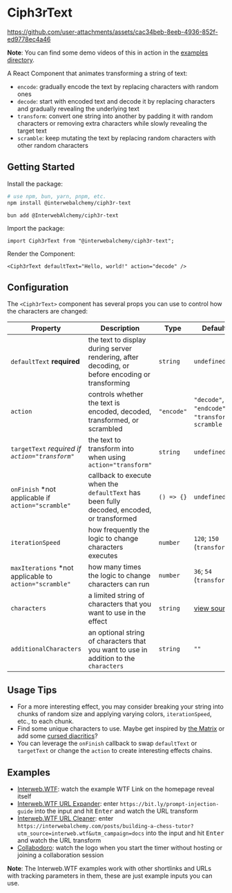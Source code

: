 # Ciph3rText

https://github.com/user-attachments/assets/cac34beb-8eeb-4936-852f-ed9778ec4a46

**Note**: You can find some demo videos of this in action in the [examples directory](./examples).

A React Component that animates transforming a string of text:

- `encode`: gradually encode the text by replacing characters with random ones
- `decode`: start with encoded text and decode it by replacing characters and gradually revealing the underlying text
- `transform`: convert one string into another by padding it with random characters or removing extra characters while slowly revealing the target text
- `scramble`: keep mutating the text by replacing random characters with other random characters

## Getting Started

Install the package:

```sh
# use npm, bun, yarn, pnpm, etc.
npm install @interwebalchemy/ciph3r-text
```

```
bun add @InterwebAlchemy/ciph3r-text
```

Import the package:

```tsx
import Ciph3rText from "@interwebalchemy/ciph3r-text";
```

Render the Component:

```tsx
<Ciph3rText defaultText="Hello, world!" action="decode" />
```

## Configuration

The `<Ciph3rText>` component has several props you can use to control how the characters are changed:

<!-- prettier-ignore -->
| **Property** | **Description** | **Type** | **Default** |
| -----------  | --------------- | -------- | ----------- |
| `defaultText` **required** | the text to display during server rendering, after decoding, or before encoding or transforming | `string` | `undefined` |
| `action` | controls whether the text is encoded, decoded, transformed, or scrambled | `"encode"` | `"decode"`, `"endcode"`, `"transform"`, `scramble` |
| `targetText` *required if `action="transform"`* | the text to transform into when using `action="transform"` | `string` | `undefined` |
| `onFinish` *not applicable if `action="scramble"` | callback to execute when the `defaultText` has been fully decoded, encoded, or transformed | `() => {}` | `undefined` |
| `iterationSpeed` | how frequently the logic to change characters executes | `number` | `120`; `150` (`transform`) |
| `maxIterations` *not applicable to `action="scramble"` | how many times the logic to change characters can run | `number` | `36`; `54` (`transform`) |
| `characters` | a limited string of characters that you want to use in the effect | `string` | [view source](https://github.com/InterwebAlchemy/ciph3r-text/blob/main/src/Ciph3rText/constants.ts#L2) |
| `additionalCharacters` | an optional string of characters that you want to use in addition to the `characters` | `string` | `""` |

## Usage Tips

- For a more interesting effect, you may consider breaking your string into chunks of random size and applying varying colors, `iterationSpeed`, etc., to each chunk.
- Find some unique characters to use. Maybe get inspired by [the Matrix](https://scifi.stackexchange.com/a/182823/217400) or add some [cursed diacritics](https://lingojam.com/CursedText)?
- You can leverage the `onFinish` callback to swap `defaultText` or `targetText` or change the `action` to create interesting effects chains.

## Examples

- [Interweb.WTF](https://www.interweb.wtf/): watch the example WTF Link on the homepage reveal itself
- [Interweb.WTF URL Expander](https://www.interweb.wtf/is/): enter `https://bit.ly/prompt-injection-guide` into the input and hit <kbd>Enter</kbd> and watch the URL transform
- [Interweb.WTF URL Cleaner](https://www.interweb.wtf/clean/): enter `https://interwebalchemy.com/posts/building-a-chess-tutor?utm_source=interweb.wtf&utm_campaign=docs` into the input and hit <kbd>Enter</kbd> and watch the URL transform
- [Collabodoro](https://collabodoro.work/): watch the logo when you start the timer without hosting or joining a collaboration session

**Note**: The Interweb.WTF examples work with other shortlinks and URLs with tracking parameters in them, these are just example inputs you can use.

